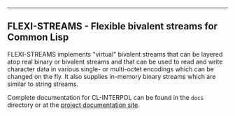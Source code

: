 ---------------------------------------------------------
FLEXI-STREAMS - Flexible bivalent streams for Common Lisp
---------------------------------------------------------

FLEXI-STREAMS implements "virtual" bivalent streams that can be
layered atop real binary or bivalent streams and that can be used to
read and write character data in various single- or multi-octet
encodings which can be changed on the fly. It also supplies in-memory
binary streams which are similar to string streams.

Complete documentation for CL-INTERPOL can be found in the `docs`
directory or at the [project documentation site](https://edicl.github.io/flexi-streams/).